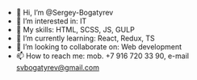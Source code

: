 - 👋 Hi, I’m @Sergey-Bogatyrev
- 👀 I’m interested in: IT
- 💼 My skills: HTML, SCSS, JS, GULP
- 🌱 I’m currently learning: React, Redux, TS
- 💞️ I’m looking to collaborate on: Web development
- 📫 How to reach me: mob. +7 916 720 33 90, e-mail svbogatyrev@gmail.com

<!---
Sergey-Bogatyrev/Sergey-Bogatyrev is a ✨ special ✨ repository because its `README.md` (this file) appears on your GitHub profile.
You can click the Preview link to take a look at your changes.
--->
